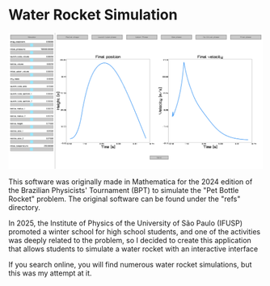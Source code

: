 # Water Rocket Simulation

![Software GUI](/assets/example.png)

This software was originally made in Mathematica for the 2024 edition of the Brazilian Physicists' 
Tournament (BPT) to simulate the "Pet Bottle Rocket" problem. The original software can be found 
under the "refs" directory.

In 2025, the Institute of Physics of the University of São Paulo (IFUSP) promoted a winter school 
for high school students, and one of the activities was deeply related to the problem, so I decided
to create this application that allows students to simulate a water rocket with an interactive 
interface

If you search online, you will find numerous water rocket simulations, but this was my attempt at it.

